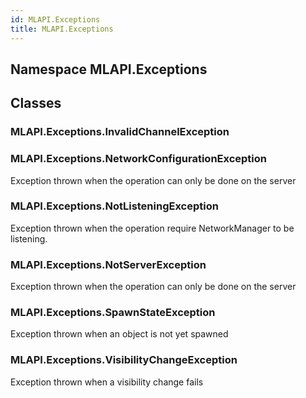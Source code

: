 ```yaml
---  
id: MLAPI.Exceptions  
title: MLAPI.Exceptions  
---
```


## Namespace MLAPI.Exceptions

<div class="markdown level0 summary">

</div>

<div class="markdown level0 conceptual">

</div>

<div class="markdown level0 remarks">

</div>

## Classes

### MLAPI.Exceptions.InvalidChannelException

<div class="section">

</div>

### MLAPI.Exceptions.NetworkConfigurationException

<div class="section">

Exception thrown when the operation can only be done on the server

</div>

### MLAPI.Exceptions.NotListeningException

<div class="section">

Exception thrown when the operation require NetworkManager to be
listening.

</div>

### MLAPI.Exceptions.NotServerException

<div class="section">

Exception thrown when the operation can only be done on the server

</div>

### MLAPI.Exceptions.SpawnStateException

<div class="section">

Exception thrown when an object is not yet spawned

</div>

### MLAPI.Exceptions.VisibilityChangeException

<div class="section">

Exception thrown when a visibility change fails

</div>
